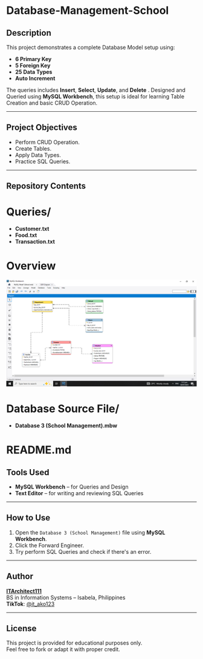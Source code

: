 # Database-Management-School

## Description
This project demonstrates a complete Database Model setup using:
- **6 Primary Key**
- **5 Foreign Key**
- **25 Data Types**
- **Auto Increment**

The queries includes **Insert**, **Select**, **Update**, and **Delete** . Designed and Queried using **MySQL Workbench**, this setup is ideal for learning Table Creation and basic CRUD Operation.

---

## Project Objectives
- Perform CRUD Operation.
- Create Tables.
- Apply Data Types.
- Practice SQL Queries.

---

## Repository Contents

# Queries/
- **Customer.txt**
- **Food.txt**
- **Transaction.txt**

# Overview 
![Diagram](Overview/Database_3.png)

# Database Source File/
- **Database 3 (School Management).mbw**
  
# README.md

## Tools Used
- **MySQL Workbench** – for Queries and Design
- **Text Editor** – for writing and reviewing SQL Queries 

---

## How to Use
1. Open the `Database 3 (School Management)` file using **MySQL Workbench**.
2. Click the Forward Engineer.
3. Try perform SQL Queries and check if there's an error.


---

## Author
**[ITArchitect111](https://github.com/ITArchitect111)**  
BS in Information Systems – Isabela, Philippines  
**TikTok**: [@it_ako123](https://www.tiktok.com/@it_ako123)

---

## License
This project is provided for educational purposes only.  
Feel free to fork or adapt it with proper credit.
